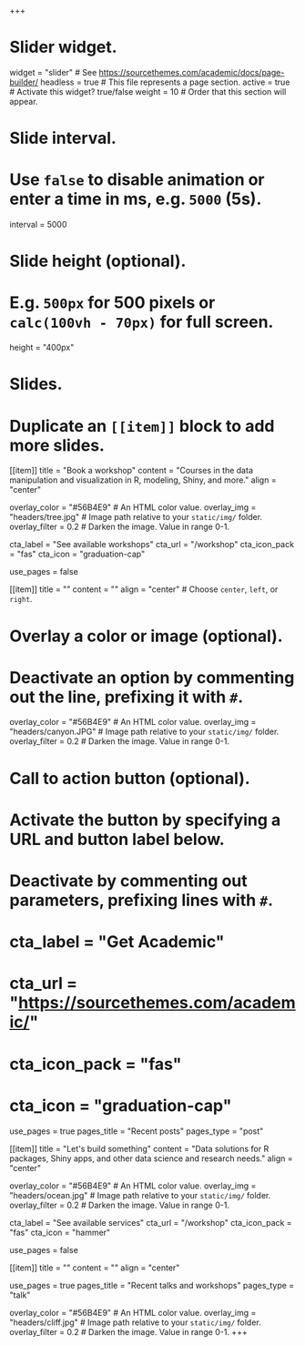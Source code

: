 +++
# Slider widget.
widget = "slider"  # See https://sourcethemes.com/academic/docs/page-builder/
headless = true  # This file represents a page section.
active = true  # Activate this widget? true/false
weight = 10 # Order that this section will appear.

# Slide interval. 
# Use `false` to disable animation or enter a time in ms, e.g. `5000` (5s).
interval = 5000

# Slide height (optional).
# E.g. `500px` for 500 pixels or `calc(100vh - 70px)` for full screen.
height = "400px"

# Slides.
# Duplicate an `[[item]]` block to add more slides.


[[item]]
  title = "Book a workshop"
  content = "Courses in the data manipulation and visualization in R, modeling, Shiny, and more."
  align = "center"

  overlay_color = "#56B4E9"  # An HTML color value.
  overlay_img = "headers/tree.jpg"  # Image path relative to your `static/img/` folder.
  overlay_filter = 0.2  # Darken the image. Value in range 0-1.
  
  cta_label = "See available workshops"
  cta_url = "/workshop"
  cta_icon_pack = "fas"
  cta_icon = "graduation-cap"
  
  use_pages = false
  
[[item]]
  title = ""
  content = ""
  align = "center"  # Choose `center`, `left`, or `right`.

  # Overlay a color or image (optional).
  #   Deactivate an option by commenting out the line, prefixing it with `#`.
  overlay_color = "#56B4E9"  # An HTML color value.
  overlay_img = "headers/canyon.JPG"  # Image path relative to your `static/img/` folder.
  overlay_filter = 0.2  # Darken the image. Value in range 0-1.

  # Call to action button (optional).
  #   Activate the button by specifying a URL and button label below.
  #   Deactivate by commenting out parameters, prefixing lines with `#`.
  # cta_label = "Get Academic"
  # cta_url = "https://sourcethemes.com/academic/"
  # cta_icon_pack = "fas"
  # cta_icon = "graduation-cap"
  use_pages = true
  pages_title = "Recent posts"
  pages_type = "post"
  
[[item]]
  title = "Let's build something"
  content = "Data solutions for R packages, Shiny apps, and other data science and research needs."
  align = "center"

  overlay_color = "#56B4E9"  # An HTML color value.
  overlay_img = "headers/ocean.jpg"  # Image path relative to your `static/img/` folder.
  overlay_filter = 0.2  # Darken the image. Value in range 0-1.
  
  cta_label = "See available services"
  cta_url = "/workshop"
  cta_icon_pack = "fas"
  cta_icon = "hammer"
  
  use_pages = false
  
[[item]]
  title = ""
  content = ""
  align = "center"

  use_pages = true
  pages_title = "Recent talks and workshops"
  pages_type = "talk"

  overlay_color = "#56B4E9"  # An HTML color value.
  overlay_img = "headers/cliff.jpg"  # Image path relative to your `static/img/` folder.
  overlay_filter = 0.2  # Darken the image. Value in range 0-1.
+++
